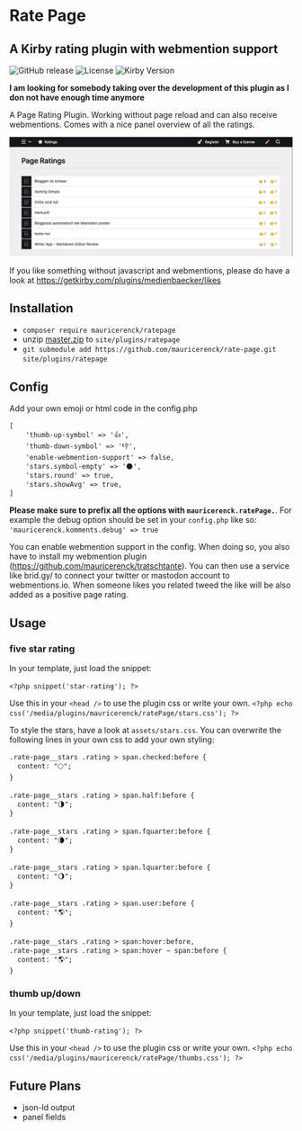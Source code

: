 # Rate Page

## A Kirby rating plugin with webmention support

![GitHub release](https://img.shields.io/github/release/mauricerenck/rate-page.svg?maxAge=1800) ![License](https://img.shields.io/github/license/mashape/apistatus.svg) ![Kirby Version](https://img.shields.io/badge/Kirby-3%2B-black.svg)

**I am looking for somebody taking over the development of this plugin as I don not have enough time anymore**

A Page Rating Plugin. Working without page reload and can also receive webmentions. Comes with a nice panel overview of all the ratings.

![panel view](doc-assets/panel.png)

If you like something without javascript and webmentions, please do have a look at https://getkirby.com/plugins/medienbaecker/likes

## Installation

- `composer require mauricerenck/ratepage`
- unzip [master.zip](https://github.com/mauricerenck/rate-page/releases/latest) to `site/plugins/ratepage`
- `git submodule add https://github.com/mauricerenck/rate-page.git site/plugins/ratepage`

## Config

Add your own emoji or html code in the config.php

```
[
    'thumb-up-symbol' => '👍',
    'thumb-down-symbol' => '👎',
    'enable-webmention-support' => false,
    'stars.symbol-empty' => '🌑',
    'stars.round' => true,
    'stars.showAvg' => true,
]
```

**Please make sure to prefix all the options with `mauricerenck.ratePage.`**. For example the debug option should be set in your `config.php` like so: `'mauricerenck.komments.debug' => true`

You can enable webmention support in the config. When doing so, you also have to install my webmention plugin (https://github.com/mauricerenck/tratschtante). You can then use a service like brid.gy/ to connect your twitter or mastodon account to webmentions.io. When someone likes you related tweed the like will be also added as a positive page rating.

## Usage

### five star rating

In your template, just load the snippet:

`<?php snippet('star-rating'); ?>`

Use this in your `<head />` to use the plugin css or write your own.
`<?php echo css('/media/plugins/mauricerenck/ratePage/stars.css'); ?>`

To style the stars, have a look at `assets/stars.css`. You can overwrite the following lines in your own css to add your own styling:

```
.rate-page__stars .rating > span.checked:before {
  content: "🌕";
}

.rate-page__stars .rating > span.half:before {
  content: "🌗";
}

.rate-page__stars .rating > span.fquarter:before {
  content: "🌘";
}

.rate-page__stars .rating > span.lquarter:before {
  content: "🌖";
}

.rate-page__stars .rating > span.user:before {
  content: "🌎";
}

.rate-page__stars .rating > span:hover:before,
.rate-page__stars .rating > span:hover ~ span:before {
  content: "🌎";
}
```

### thumb up/down

In your template, just load the snippet:

`<?php snippet('thumb-rating'); ?>`

Use this in your `<head />` to use the plugin css or write your own.
`<?php echo css('/media/plugins/mauricerenck/ratePage/thumbs.css'); ?>`

## Future Plans

- json-ld output
- panel fields
